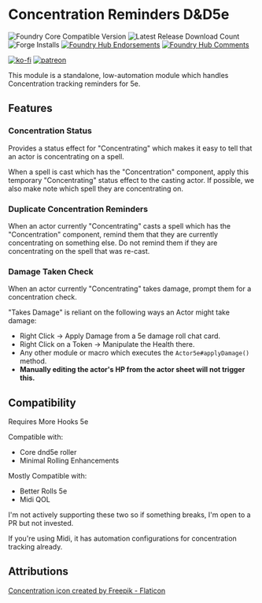 # Concentration Reminders D&D5e

![Foundry Core Compatible Version](https://img.shields.io/badge/dynamic/json.svg?url=https%3A%2F%2Fraw.githubusercontent.com%2FElfFriend-DnD%2Ffoundryvtt-concentration-5e%2Fmain%2Fmodule.json&label=Foundry%20Version&query=$.compatibleCoreVersion&colorB=orange)
![Latest Release Download Count](https://img.shields.io/badge/dynamic/json?label=Downloads@latest&query=assets%5B1%5D.download_count&url=https%3A%2F%2Fapi.github.com%2Frepos%2FElfFriend-DnD%2Ffoundryvtt-concentration-5e%2Freleases%2Flatest)
![Forge Installs](https://img.shields.io/badge/dynamic/json?label=Forge%20Installs&query=package.installs&suffix=%25&url=https%3A%2F%2Fforge-vtt.com%2Fapi%2Fbazaar%2Fpackage%2Fconcentration-5e&colorB=4aa94a)
[![Foundry Hub Endorsements](https://img.shields.io/endpoint?logoColor=white&url=https%3A%2F%2Fwww.foundryvtt-hub.com%2Fwp-json%2Fhubapi%2Fv1%2Fpackage%2Fconcentration-5e%2Fshield%2Fendorsements)](https://www.foundryvtt-hub.com/package/concentration-5e/)
[![Foundry Hub Comments](https://img.shields.io/endpoint?logoColor=white&url=https%3A%2F%2Fwww.foundryvtt-hub.com%2Fwp-json%2Fhubapi%2Fv1%2Fpackage%2Fconcentration-5e%2Fshield%2Fcomments)](https://www.foundryvtt-hub.com/package/concentration-5e/)

[![ko-fi](https://img.shields.io/badge/-buy%20me%20a%20coke-%23FF5E5B)](https://ko-fi.com/elffriend)
[![patreon](https://img.shields.io/badge/-patreon-%23FF424D)](https://www.patreon.com/ElfFriend_DnD)

This module is a standalone, low-automation module which handles Concentration tracking reminders for 5e.

## Features

### Concentration Status
Provides a status effect for "Concentrating" which makes it easy to tell that an actor is concentrating on a spell.

When a spell is cast which has the "Concentration" component, apply this temporary "Concentrating" status effect to the casting actor.
If possible, we also make note which spell they are concentrating on.

### Duplicate Concentration Reminders
When an actor currently "Concentrating" casts a spell which has the "Concentration" component, remind them that they are currently concentrating on something else.
Do not remind them if they are concentrating on the spell that was re-cast.

### Damage Taken Check
When an actor currently "Concentrating" takes damage, prompt them for a concentration check.

"Takes Damage" is reliant on the following ways an Actor might take damage:
- Right Click -> Apply Damage from a 5e damage roll chat card.
- Right Click on a Token -> Manipulate the Health there.
- Any other module or macro which executes the `Actor5e#applyDamage()` method.
- **Manually editing the actor's HP from the actor sheet will not trigger this.**


## Compatibility

Requires More Hooks 5e

Compatible with:
- Core dnd5e roller
- Minimal Rolling Enhancements

Mostly Compatible with:
- Better Rolls 5e
- Midi QOL

I'm not actively supporting these two so if something breaks, I'm open to a PR but not invested.

If you're using Midi, it has automation configurations for concentration tracking already.

## Attributions

<a href="https://www.flaticon.com/free-icons/remember" title="remember icons">Concentration icon created by Freepik - Flaticon</a>
